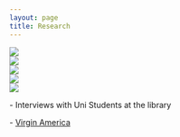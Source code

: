 ```yaml
---
layout: page
title: Research
---
```


<div class="image-responsive">
    <img src="/sportl-landing/public/img/c7.jpg" />
</div>
<div class="image-responsive">
    <img src="/sportl-landing/public/img/c8.jpg" />
</div>
<div class="image-responsive">
    <img src="/sportl-landing/public/img/c9.jpg" />
</div>
<div class="image-responsive">
    <img src="/sportl-landing/public/img/c10.jpg" />
</div>
<div class="image-responsive">
    <img src="/sportl-landing/public/img/c11.jpg" />
</div>

<p class="message">
	- Interviews with Uni Students at the library
</p>

<p class="message">
- <a href="https://www.virginamerica.com">Virgin America</a>
</p>